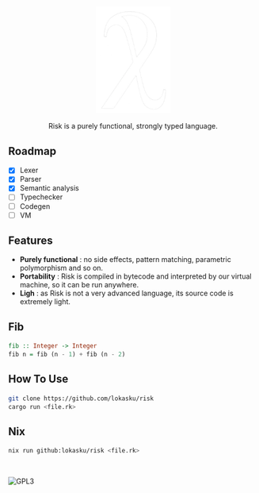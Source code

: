 <br>
<br>
<p align="center"><img src="assets/risk.png" alt="Risk" width="150"></p>
<p align="center">Risk is a purely functional, strongly typed language.</p>

## Roadmap
- [x] Lexer
- [x] Parser
- [x] Semantic analysis
- [ ] Typechecker
- [ ] Codegen
- [ ] VM

## Features
* **Purely functional** : no side effects, pattern matching, parametric polymorphism and so on.
* **Portability** : Risk is compiled in bytecode and interpreted by our virtual machine, so it can be run anywhere.
* **Ligh** : as Risk is not a very advanced language, its source code is extremely light.

## Fib
```hs
fib :: Integer -> Integer
fib n = fib (n - 1) + fib (n - 2)
```

## How To Use
```bash
git clone https://github.com/lokasku/risk
cargo run <file.rk>
```
## Nix
```bash
nix run github:lokasku/risk <file.rk>
```
<br>

![GPL3](https://www.gnu.org/graphics/gplv3-127x51.png)
